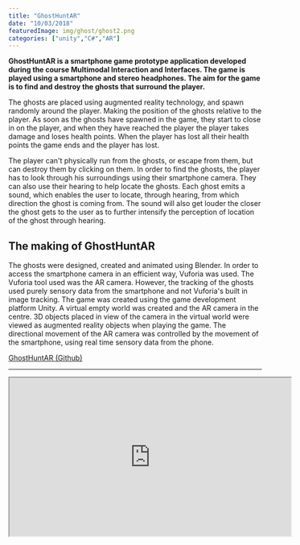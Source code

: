 ```yaml
---
title: "GhostHuntAR"
date: "10/03/2018"
featuredImage: img/ghost/ghost2.png
categories: ["unity","C#","AR"]
---
```

**GhostHuntAR is a smartphone game prototype application developed during the course Multimodal Interaction and Interfaces. The game is played using a smartphone and stereo headphones. The aim for the game is to find and destroy the ghosts that surround the player.**

The ghosts are placed using augmented reality technology, and spawn randomly around the player. Making the position of the ghosts relative to the player. As soon as the ghosts have spawned in the game, they start to close in on the player, and when they have reached the player the player takes damage and loses health points. When the player has lost all their health points the game ends and the player has lost.

The player can't physically run from the ghosts, or escape from them, but can destroy them by clicking on them. In order to find the ghosts, the player has to look through his surroundings using their smartphone camera. They can also use their hearing to help locate the ghosts. Each ghost emits a sound, which enables the user to locate, through hearing, from which direction the ghost is coming from. The sound will also get louder the closer the ghost gets to the user as to further intensify the perception of location of the ghost through hearing.

## The making of GhostHuntAR
The ghosts were designed, created and animated using Blender. In order to access the smartphone camera in an efficient way, Vuforia was used. The Vuforia tool used was the AR camera. However, the tracking of the ghosts used purely sensory data from the smartphone and not Vuforia's built in image tracking.
The game was created using the game development platform Unity. A virtual empty world was created and the AR camera in the centre. 3D objects placed in view of the camera in the virtual world were viewed as augmented reality objects when playing the game. The directional movement of the AR camera was controlled by the movement of the smartphone, using real time sensory data from the phone.

[GhostHuntAR (Github)](https://github.com/GhostHuntAR/ghosthuntar-vuforia)

***

<iframe src="https://drive.google.com/file/d/0Bw4uycbCgRQpVXlpeGtsRUl0S1k/preview" width="560" height="315"></iframe>


